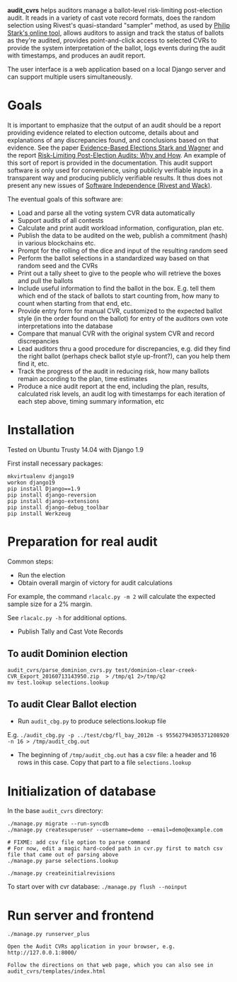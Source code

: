 **audit_cvrs** helps auditors manage a ballot-level risk-limiting post-election audit.
It reads in a variety of cast vote record formats,
does the random selection using Rivest's quasi-standard "sampler" method, as used by
[Philip Stark's online tool](https://www.stat.berkeley.edu/~stark/Java/Html/auditTools.htm),
allows auditors to assign and track the status of ballots as they're audited,
provides point-and-click access to selected CVRs to provide the system interpretation of the ballot,
logs events during the audit with timestamps, and produces an audit report.

The user interface is a web application based on a local Django server and can support multiple users simultaneously.

# Goals
It is important to emphasize that the output of an audit should be
a report providing evidence related to election outcome, details about and explanations of any discrepancies found,
and conclusions based on that evidence.  See the paper
[Evidence-Based Elections Stark and Wagner](http://www.stat.berkeley.edu/~stark/Preprints/evidenceVote12.pdf)
and the report [Risk-Limiting Post-Election Audits: Why and How](http://www.stat.berkeley.edu/~stark/Preprints/RLAwhitepaper12.pdf).
An example of this sort of report is provided in the documentation.
This audit support software is only used for convenience,
using publicly verifiable inputs in a transparent way and producing publicly verifiable results.
It thus does not present any new issues of
[Software Independence (Rivest and Wack)](http://people.csail.mit.edu/rivest/RivestWack-OnTheNotionOfSoftwareIndependenceInVotingSystems.pdf).

The eventual goals of this software are:

 * Load and parse all the voting system CVR data automatically
 * Support audits of all contests
 * Calculate and print audit workload information, configuration, plan etc.
 * Publish the data to be audited on the web, publish a commitment (hash) in various blockchains etc.
 * Prompt for the rolling of the dice and input of the resulting random seed
 * Perform the ballot selections in a standardized way based on that random seed and the CVRs
 * Print out a tally sheet to give to the people who will retrieve the boxes and pull the ballots
 * Include useful information to find the ballot in the box.  E.g. tell them which end of the stack of ballots to start counting from, how many to count when starting from that end, etc.
 * Provide entry form for manual CVR, customized to the expected ballot style (in the order found on the ballot) for entry of the auditors own vote interpretations into the database
 * Compare that manual CVR with the original system CVR and record discrepancies
 * Lead auditors thru a good procedure for discrepancies, e.g. did they find the right ballot (perhaps check ballot style up-front?), can you help them find it, etc.
 * Track the progress of the audit in reducing risk, how many ballots remain according to the plan, time estimates
 * Produce a nice audit report at the end, including the plan, results, calculated risk levels, an audit log with timestamps for each iteration of each step above, timing summary information, etc

# Installation

Tested on Ubuntu Trusty 14.04 with Django 1.9

First install necessary packages:

    mkvirtualenv django19
    workon django19
    pip install Django==1.9
    pip install django-reversion
    pip install django-extensions
    pip install django-debug_toolbar
    pip install Werkzeug

# Preparation for real audit

Common steps:

* Run the election
* Obtain overall margin of victory for audit calculations

For example, the command `rlacalc.py -m 2` will calculate the expected sample size for a 2% margin.

See `rlacalc.py -h` for additional options.

* Publish Tally and Cast Vote Records

## To audit Dominion election

    audit_cvrs/parse_dominion_cvrs.py test/dominion-clear-creek-CVR_Export_20160713143950.zip  > /tmp/q1 2>/tmp/q2
    mv test.lookup selections.lookup

## To audit Clear Ballot election

* Run `audit_cbg.py` to produce selections.lookup file

E.g. `./audit_cbg.py -p ../test/cbg/fl_bay_2012m -s 95562794305371208920 -n 16 > /tmp/audit_cbg.out`

* The beginning of `/tmp/audit_cbg.out` has a csv file: a header and 16 rows in this case. Copy that part to a file `selections.lookup`

# Initialization of database

In the base `audit_cvrs` directory:

    ./manage.py migrate --run-syncdb
    ./manage.py createsuperuser --username=demo --email=demo@example.com

    # FIXME: add csv file option to parse command
    # For now, edit a magic hard-coded path in cvr.py first to match csv file that came out of parsing above
    ./manage.py parse selections.lookup

    ./manage.py createinitialrevisions

To start over with cvr database: `./manage.py flush --noinput`

# Run server and frontend

    ./manage.py runserver_plus

    Open the Audit CVRs application in your browser, e.g. http://127.0.0.1:8000/

    Follow the directions on that web page, which you can also see in audit_cvrs/templates/index.html
